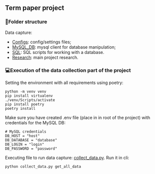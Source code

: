 ## Term paper project
### 📁Folder structure
Data capture:
* [Configs](https://github.com/missukrof/term-paper/tree/main/configs): config/settings files;
* [MySQL_DB](https://github.com/missukrof/term-paper/tree/main/mysql_db): mysql client for database manipulation;
* [SQL](https://github.com/missukrof/term-paper/tree/main/sql): SQL scripts for working with a database.
* [Research](https://github.com/missukrof/term-paper/tree/main/research): main project research.
### 💻Execution of the data collection part of the project
Setting the environment with all requirements using poetry:
```cli
python -m venv venv
pip install virtualenv
./venv/Scripts/activate
pip install poetry
poetry install
```
Make sure you have created .env file (place in in root of the project) with credentials for the MySQL DB:
```env
# MySQL credentials
DB_HOST = "host"
DB_DATABASE = "database"
DB_LOGIN = "login"
DB_PASSWORD = "password"
```
Executing file to run data capture: [collect_data.py](https://github.com/missukrof/term-paper/blob/main/collect_data.py).
Run it in cli:
```cli
python collect_data.py get_all_data
```

